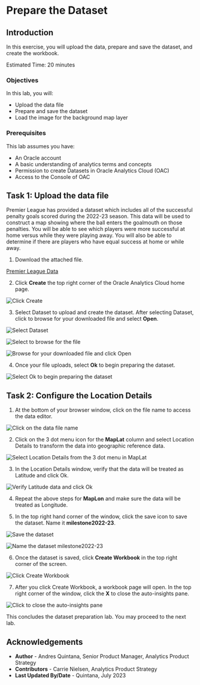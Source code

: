 # Prepare the Dataset

## Introduction

In this exercise, you will upload the data, prepare and save the dataset, and create the workbook.

Estimated Time: 20 minutes

### Objectives

In this lab, you will:
* Upload the data file
* Prepare and save the dataset
* Load the image for the background map layer

### Prerequisites 

This lab assumes you have:
* An Oracle account
* A basic understanding of analytics terms and concepts
* Permission to create Datasets in Oracle Analytics Cloud (OAC)
* Access to the Console of OAC

## Task 1: Upload the data file

Premier League has provided a dataset which includes all of the successful penalty goals scored during the 2022-23 season. This data will be used to construct a map showing where the ball enters the goalmouth on those penalties. You will be able to see which players were more successful at home versus while they were playing away. You will also be able to determine if there are players who have equal success at home or while away.

1. Download the attached file. 

  [Premier League Data](files/milestone2022-23.xlsx)

2. Click **Create** the top right corner of the Oracle Analytics Cloud home page.

  ![Click Create](images/create-dataset1.png)

3. Select Dataset to upload and create the dataset. After selecting Dataset, click to browse for your downloaded file and select **Open**.

  ![Select Dataset](images/create-dataset2.png)

  ![Select to browse for the file](images/create-dataset3.png)

  ![Browse for your downloaded file and click Open](images/create-dataset4.png)

4. Once your file uploads, select **Ok** to begin preparing the dataset.

  ![Select Ok to begin preparing the dataset](images/create-dataset5.png)

## Task 2: Configure the Location Details

1. At the bottom of your browser window, click on the file name to access the data editor. 

  ![Click on the data file name](images/create-dataset6.png)

2. Click on the 3 dot menu icon for the **MapLat** column and select Location Details to transform the data into geographic reference data. 

  ![Select Location Details from the 3 dot menu in MapLat](images/create-dataset7.png)

3. In the Location Details window, verify that the data will be treated as Latitude and click Ok.  

  ![Verify Latitude data and click Ok](images/create-dataset8.png)

4. Repeat the above steps for **MapLon** and make sure the data will be treated as Longitude. 

5. In the top right hand corner of the window, click the save icon to save the dataset. Name it **milestone2022-23**. 

  ![Save the dataset](images/create-dataset9.png)

  ![Name the dataset milestone2022-23](images/create-dataset10.png)

6. Once the dataset is saved, click **Create Workbook** in the top right corner of the screen. 

  ![Click Create Workbook](images/create-dataset11.png)

7. After you click Create Workbook, a workbook page will open. In the top right corner of the window, click the **X** to close the auto-insights pane. 

  ![Click to close the auto-insights pane](images/create-workbook1.png)

This concludes the dataset preparation lab. You may proceed to the next lab.


## Acknowledgements
* **Author** - Andres Quintana, Senior Product Manager, Analytics Product Strategy
* **Contributors** -  Carrie Nielsen, Analytics Product Strategy
* **Last Updated By/Date** - Quintana, July 2023
